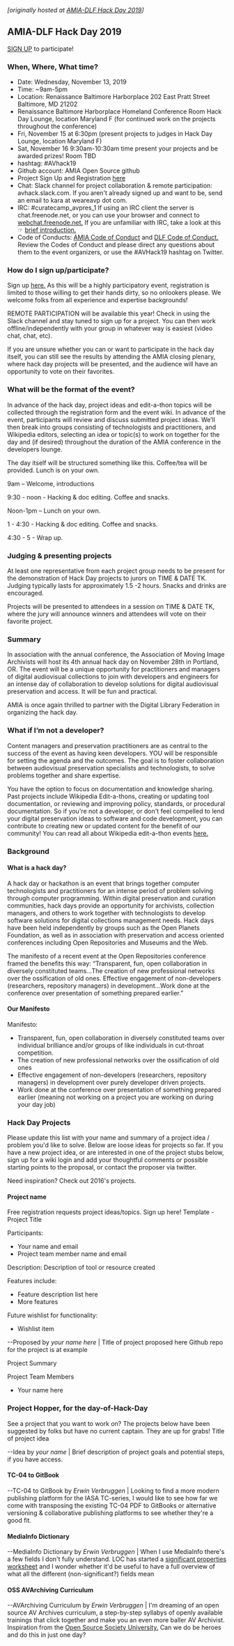 *[originally hosted at [AMIA-DLF Hack Day 2019](https://wiki.curatecamp.org/index.php/Association_of_Moving_Image_Archivists_%26_Digital_Library_Federation_Hack_Day_2019)]*

## AMIA-DLF Hack Day 2019
[SIGN UP](https://docs.google.com/forms/d/e/1FAIpQLSeBUianpnXFecwXXZERq2w-wIuHQFNZ_TH9dDvXlEPq3voqhA/viewform?usp=sf_link) to participate!

### When, Where, What time?
* Date: Wednesday, November 13, 2019
* Time: ~9am-5pm
* Location: Renaissance Baltimore Harborplace 202 East Pratt Street Baltimore, MD 21202
* Renaissance Baltimore Harborplace Homeland Conference Room Hack Day Lounge, location Maryland F (for continued work on the projects throughout the conference)
* Fri, November 15 at 6:30pm (present projects to judges in Hack Day Lounge, location Maryland F)
* Sat, November 16 9:30am-10:30am time present your projects and be awarded prizes! Room TBD
* hashtag: #AVhack19
* Github account: AMIA Open Source github
* Project Sign Up and Registration [here](https://docs.google.com/forms/d/e/1FAIpQLSeBUianpnXFecwXXZERq2w-wIuHQFNZ_TH9dDvXlEPq3voqhA/viewform?usp=sf_link)
* Chat: Slack channel for project collaboration & remote participation: avhack.slack.com. If you aren't already signed up and want to be, send an email to kara at weareavp dot com.
* IRC: #curatecamp_avpres_1 If using an IRC client the server is chat.freenode.net, or you can use your browser and connect to [webchat.freenode.net.](http://web.archive.org/web/20240515084917/http://webchat.freenode.net/) If you are unfamiliar with IRC, take a look at this ☞ [brief introduction.](http://web.archive.org/web/20240515084917/http://www.irchelp.org/irchelp/new2irc.html#detail)
* Code of Conducts: [AMIA Code of Conduct](http://www.amiaconference.net/amia-code-of-conduct/) and [DLF Code of Conduct.](http://www.diglib.org/about/code-of-conduct/) Review the Codes of Conduct and please direct any questions about them to the event organizers, or use the #AVHack19 hashtag on Twitter.

### How do I sign up/participate?
Sign up [here.](https://docs.google.com/forms/d/e/1FAIpQLSeBUianpnXFecwXXZERq2w-wIuHQFNZ_TH9dDvXlEPq3voqhA/viewform?usp=sf_link) As this will be a highly participatory event, registration is limited to those willing to get their hands dirty, so no onlookers please. We welcome folks from all experience and expertise backgrounds!

REMOTE PARTICIPATION will be available this year! Check in using the Slack channel and stay tuned to sign up for a project. You can then work offline/independently with your group in whatever way is easiest (video chat, chat, etc).

If you are unsure whether you can or want to participate in the hack day itself, you can still see the results by attending the AMIA closing plenary, where hack day projects will be presented, and the audience will have an opportunity to vote on their favorites.

### What will be the format of the event?
In advance of the hack day, project ideas and edit-a-thon topics will be collected through the registration form and the event wiki. In advance of the event, participants will review and discuss submitted project ideas. We’ll then break into groups consisting of technologists and practitioners, and Wikipedia editors, selecting an idea or topic(s) to work on together for the day and (if desired) throughout the duration of the AMIA conference in the developers lounge.

The day itself will be structured something like this. Coffee/tea will be provided. Lunch is on your own.

9am – Welcome, introductions

9:30 - noon - Hacking & doc editing. Coffee and snacks.

Noon-1pm – Lunch on your own.

1 - 4:30 - Hacking & doc editing. Coffee and snacks.

4:30 - 5 - Wrap up.

### Judging & presenting projects
At least one representative from each project group needs to be present for the demonstration of Hack Day projects to jurors on TIME & DATE TK. Judging typically lasts for approximately 1.5 -2 hours. Snacks and drinks are encouraged.

Projects will be presented to attendees in a session on TIME & DATE TK, where the jury will announce winners and attendees will vote on their favorite project.

### Summary
In association with the annual conference, the Association of Moving Image Archivists will host its 4th annual hack day on November 28th in Portland, OR. The event will be a unique opportunity for practitioners and managers of digital audiovisual collections to join with developers and engineers for an intense day of collaboration to develop solutions for digital audiovisual preservation and access. It will be fun and practical.

AMIA is once again thrilled to partner with the Digital Library Federation in organizing the hack day.

### What if I’m not a developer?
Content managers and preservation practitioners are as central to the success of the event as having keen developers. YOU will be responsible for setting the agenda and the outcomes. The goal is to foster collaboration between audiovisual preservation specialists and technologists, to solve problems together and share expertise.

You have the option to focus on documentation and knowledge sharing. Past projects include Wikipedia Edit-a-thons, creating or updating tool documentation, or reviewing and improving policy, standards, or procedural documentation. So if you're not a developer, or don't feel compelled to lend your digital preservation ideas to software and code development, you can contribute to creating new or updated content for the benefit of our community! You can read all about Wikipedia edit-a-thon events [here.](http://outreach.wikimedia.org/wiki/Edit-a-thon)

### Background
#### What is a hack day?
A hack day or hackathon is an event that brings together computer technologists and practitioners for an intense period of problem solving through computer programming. Within digital preservation and curation communities, hack days provide an opportunity for archivists, collection managers, and others to work together with technologists to develop software solutions for digital collections management needs. Hack days have been held independently by groups such as the Open Planets Foundation, as well as in association with preservation and access oriented conferences including Open Repositories and Museums and the Web.

The manifesto of a recent event at the Open Repositories conference framed the benefits this way: “Transparent, fun, open collaboration in diversely constituted teams...The creation of new professional networks over the ossification of old ones. Effective engagement of non-developers (researchers, repository managers) in development...Work done at the conference over presentation of something prepared earlier.”

#### Our Manifesto
Manifesto:
* Transparent, fun, open collaboration in diversely constituted teams over individual brilliance and/or groups of like individuals in cut-throat competition.
* The creation of new professional networks over the ossification of old ones
* Effective engagement of non-developers (researchers, repository managers) in development over purely developer driven projects.
* Work done at the conference over presentation of something prepared earlier (meaning not working on a project you are working on during your day job)

### Hack Day Projects
Please update this list with your name and summary of a project idea / problem you'd like to solve. Below are loose ideas for projects so far. If you have a new project idea, or are interested in one of the project stubs below, sign up for a wiki login and add your thoughtful comments or possible starting points to the proposal, or contact the proposer via twitter.

Need inspiration? Check out 2016's projects.

#### Project name
Free registration requests project ideas/topics. Sign up here!
Template - Project Title

Participants:
* Your name and email
* Project team member name and email

Description: Description of tool or resource created

Features include:
* Feature description list here
* More features

Future wishlist for functionality:
* Wishlist item

--Proposed by *your name here* | Title of project proposed here Github repo for the project is at example

Project Summary

Project Team Members
* Your name here

### Project Hopper, for the day-of-Hack-Day
See a project that you want to work on? The projects below have been suggested by folks but have no current captain. They are up for grabs!
Title of project idea

--Idea by *your name* | Brief description of project goals and potential steps, if you have access.

#### TC-04 to GitBook
--TC-04 to GitBook by *Erwin Verbruggen* | Looking to find a more modern publishing platform for the IASA TC-series, I would like to see how far we come with transposing the existing TC-04 PDF to GitBooks or alternative versioning & collaborative publishing platforms to see whether they're a good fit.

#### MediaInfo Dictionary
--MediaInfo Dictionary by *Erwin Verbruggen* | When I use MediaInfo there's a few fields I don't fully understand. LOC has started a [significant properties worksheet](http://www.digitizationguidelines.gov/guidelines/sigpropvideo.html) and I wonder whether it'd be useful to have a full overview of what all the different (non-significant?) fields mean

#### OSS AVArchiving Curriculum
--AVArchiving Curriculum by *Erwin Verbruggen* | I'm dreaming of an open source AV Archives curriculum, a step-by-step syllabys of openly available trainings that click together and make you an even more baller AV Archivist. Inspiration from the [Open Source Society University.](http://web.archive.org/web/20240515084917/https://github.com/ossu/computer-science) Can we do be heroes and do this in just one day?
